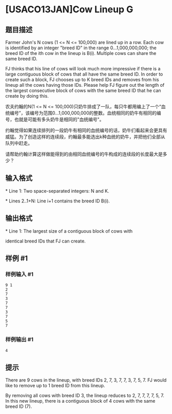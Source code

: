 # [USACO13JAN]Cow Lineup G

## 题目描述

Farmer John's N cows (1 <= N <= 100,000) are lined up in a row.  Each cow is identified by an integer "breed ID" in the range 0...1,000,000,000; the breed ID of the ith cow in the lineup is B(i).  Multiple cows can share the same breed ID.

FJ thinks that his line of cows will look much more impressive if there is a large contiguous block of cows that all have the same breed ID.  In order to create such a block, FJ chooses up to K breed IDs and removes from his lineup all the cows having those IDs.  Please help FJ figure out the length of the largest consecutive block of cows with the same breed ID that he can create by doing this.

农夫约翰的N(1 <= N <= 100,000)只奶牛排成了一队，每只牛都用编上了一个“血统编号”，该编号为范围0...1,000,000,000的整数。血统相同的奶牛有相同的编号，也就是可能有多头奶牛是相同的"血统编号"。

约翰觉得如果连续排列的一段奶牛有相同的血统编号的话，奶牛们看起来会更具有威猛。为了创造这样的连续段，约翰最多能选出k种血统的奶牛，并把他们全部从队列中赶走。


请帮助约翰计算这样做能得到的由相同血统编号的牛构成的连续段的长度最大是多少？


## 输入格式

\* Line 1: Two space-separated integers: N and K.

\* Lines 2..1+N: Line i+1 contains the breed ID B(i). 



## 输出格式

\* Line 1: The largest size of a contiguous block of cows with

identical breed IDs that FJ can create.


## 样例 #1

### 样例输入 #1
```
9 1 
2 
7 
3 
7 
7 
3 
7 
5 
7
```

### 样例输出 #1

```
4
```

## 提示

There are 9 cows in the lineup, with breed IDs 2, 7, 3, 7, 7, 3, 7, 5, 7. FJ would like to remove up to 1 breed ID from this lineup.


By removing all cows with breed ID 3, the lineup reduces to 2, 7, 7, 7, 7, 5, 7.  In this new lineup, there is a contiguous block of 4 cows with the same breed ID (7).

